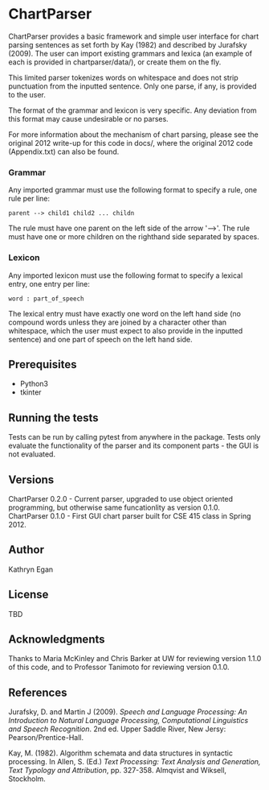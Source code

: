 # ChartParser

ChartParser provides a basic framework and simple user interface for chart parsing sentences as set forth by Kay (1982) and described by Jurafsky (2009). The user can import existing grammars and lexica (an example of each is provided in chartparser/data/), or create them on the fly.

This limited parser tokenizes words on whitespace and does not strip punctuation from the inputted sentence. Only one parse, if any, is provided to the user.

The format of the grammar and lexicon is very specific. Any deviation from this format may cause undesirable or no parses.

For more information about the mechanism of chart parsing, please see the original 2012 write-up for this code in docs/, where the original 2012 code (Appendix.txt) can also be found.

### Grammar
Any imported grammar must use the following format to specify a rule, one rule per line:
```
parent --> child1 child2 ... childn
```
The rule must have one parent on the left side of the arrow '-->'. The rule must have one or more children on the righthand side separated by spaces.

### Lexicon
Any imported lexicon must use the following format to specify a lexical entry, one entry per line:
```
word : part_of_speech
```
The lexical entry must have exactly one word on the left hand side (no compound words unless they are joined by a character other than whitespace, which the user must expect to also provide in the inputted sentence) and one part of speech on the left hand side.

## Prerequisites

* Python3
* tkinter

## Running the tests

Tests can be run by calling pytest from anywhere in the package. Tests only evaluate the functionality of the parser and its component parts - the GUI is not evaluated.

## Versions

ChartParser 0.2.0 - Current parser, upgraded to use object oriented programming, but otherwise same funcationlity as version 0.1.0.
ChartParser 0.1.0 - First GUI chart parser built for CSE 415 class in Spring 2012.

## Author

Kathryn Egan

## License

TBD

## Acknowledgments

Thanks to Maria McKinley and Chris Barker at UW for reviewing version 1.1.0 of this code, and to Professor Tanimoto for reviewing version 0.1.0.

## References

Jurafsky, D. and Martin J (2009). *Speech and Language Processing: An Introduction to Natural Language Processing, Computational Linguistics and Speech Recognition*. 2nd ed. Upper Saddle River, New Jersy: Pearson/Prentice-Hall.

Kay, M. (1982). Algorithm schemata and data structures in syntactic processing. In Allen, S. (Ed.) *Text Processing: Text Analysis and Generation, Text Typology and Attribution*, pp. 327-358. Almqvist and Wiksell, Stockholm.